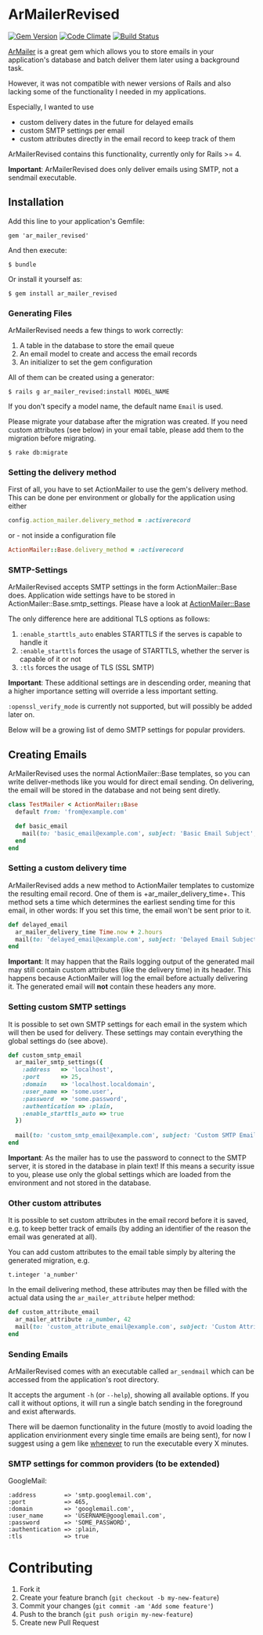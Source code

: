 # ArMailerRevised

[![Gem Version](https://badge.fury.io/rb/ar_mailer_revised.svg)](http://badge.fury.io/rb/ar_mailer_revised)
[![Code Climate](https://codeclimate.com/github/Stex/ar_mailer_revised.png)](https://codeclimate.com/github/Stex/ar_mailer_revised)
[![Build Status](https://travis-ci.org/Stex/ar_mailer_revised.svg?branch=rails_4)](https://travis-ci.org/Stex/ar_mailer_revised)

[ArMailer](https://github.com/seattlerb/ar_mailer) is a great gem which allows you to store emails in your application's database and batch deliver
them later using a background task.

However, it was not compatible with newer versions of Rails and also lacking some of the functionality I needed in my applications.

Especially, I wanted to use 

* custom delivery dates in the future for delayed emails
* custom SMTP settings per email
* custom attributes directly in the email record to keep track of them

ArMailerRevised contains this functionality, currently only for Rails >= 4.

**Important**: ArMailerRevised does only deliver emails using SMTP, not a sendmail executable.

## Installation

Add this line to your application's Gemfile:

    gem 'ar_mailer_revised'

And then execute:

    $ bundle

Or install it yourself as:

    $ gem install ar_mailer_revised
    
### Generating Files

ArMailerRevised needs a few things to work correctly:

1. A table in the database to store the email queue
2. An email model to create and access the email records
3. An initializer to set the gem configuration

All of them can be created using a generator:

    $ rails g ar_mailer_revised:install MODEL_NAME

If you don't specify a model name, the default name `Email` is used.
 
Please migrate your database after the migration was created.
If you need custom attributes (see below) in your email table, please 
add them to the migration before migrating.

    $ rake db:migrate

### Setting the delivery method

First of all, you have to set ActionMailer to use the gem's delivery method.
This can be done per environment or globally for the application using either

```ruby
config.action_mailer.delivery_method = :activerecord
```

or - not inside a configuration file

```ruby
ActionMailer::Base.delivery_method = :activerecord
```
    
### SMTP-Settings

ArMailerRevised accepts SMTP settings in the form ActionMailer::Base does.
Application wide settings have to be stored in ActionMailer::Base.smtp_settings.
Please have a look at [ActionMailer::Base](http://api.rubyonrails.org/classes/ActionMailer/Base.html)

The only difference here are additional TLS options as follows:

1. `:enable_starttls_auto` enables STARTTLS if the serves is capable to handle it
2. `:enable_starttls` forces the usage of STARTTLS, whether the server is capable of it or not
3. `:tls` forces the usage of TLS (SSL SMTP)

**Important**: These additional settings are in descending order, meaning that a higher importance
setting will override a less important setting.

`:openssl_verify_mode` is currently not supported, but will possibly be added later on.

Below will be a growing list of demo SMTP settings for popular providers.

## Creating Emails

ArMailerRevised uses the normal ActionMailer::Base templates, so you can write
deliver-methods like you would for direct email sending.
On delivering, the email will be stored in the database and not being sent diretly.

```ruby
class TestMailer < ActionMailer::Base
  default from: 'from@example.com'

  def basic_email
    mail(to: 'basic_email@example.com', subject: 'Basic Email Subject', body: 'Basic Email Body')
  end
end
```
    
### Setting a custom delivery time

ArMailerRevised adds a new method to ActionMailer templates to customize
the resulting email record. One of them is +ar_mailer_delivery_time+.
This method sets a time which determines the earliest sending time for this email, 
in other words: If you set this time, the email won't be sent prior to it.

```ruby
def delayed_email
  ar_mailer_delivery_time Time.now + 2.hours
  mail(to: 'delayed_email@example.com', subject: 'Delayed Email Subject', :body => 'Delayed Email Body')
end
```
    
**Important**: It may happen that the Rails logging output of the generated mail may still contain
custom attributes (like the delivery time) in its header. This happens because ActionMailer will
log the email before actually delivering it. The generated email will **not** contain these headers any more.

### Setting custom SMTP settings

It is possible to set own SMTP settings for each email in the system which will then be used for delivery.
These settings may contain everything the global settings do (see above).

```ruby
def custom_smtp_email
  ar_mailer_smtp_settings({
    :address   => 'localhost',
    :port      => 25,
    :domain    => 'localhost.localdomain',
    :user_name => 'some.user',
    :password  => 'some.password',
    :authentication => :plain,
    :enable_starttls_auto => true
  })
    
  mail(to: 'custom_smtp_email@example.com', subject: 'Custom SMTP Email Subject', :body => 'Custom SMTP Email Body')
end
```

**Important**: As the mailer has to use the password to connect to the SMTP server, it is stored in the database in plain text!
If this means a security issue to you, please use only the global settings which are loaded from the environment and not stored in the database.

### Other custom attributes

It is possible to set custom attributes in the email record before it is saved, e.g.
to keep better track of emails (by adding an identifier of the reason the email was generated at all).

You can add custom attributes to the email table simply by altering the generated migration, e.g.

    t.integer 'a_number'
    
In the email delivering method, these attributes may then be filled with the actual data using the `ar_mailer_attribute` helper method:

```ruby
def custom_attribute_email
  ar_mailer_attribute :a_number, 42
  mail(to: 'custom_attribute_email@example.com', subject: 'Custom Attribute Email Subject', :body => 'Custom Attribute Email Body')
end
```
    
### Sending Emails

ArMailerRevised comes with an executable called `ar_sendmail` which can
be accessed from the application's root directory.

It accepts the argument `-h` (or `--help`), showing all available options.
If you call it without options, it will run a single batch sending in the foreground and exist afterwards.

There will be daemon functionality in the future (mostly to avoid loading the application envirionment
every single time emails are being sent), for now I suggest using a gem like [whenever](https://github.com/javan/whenever)
to run the executable every X minutes.
    
### SMTP settings for common providers (to be extended)

GoogleMail:

    :address        => 'smtp.googlemail.com',
    :port           => 465,
    :domain         => 'googlemail.com',
    :user_name      => 'USERNAME@googlemail.com',
    :password       => 'SOME_PASSWORD',
    :authentication => :plain,
    :tls            => true
    
# Contributing

1. Fork it
2. Create your feature branch (`git checkout -b my-new-feature`)
3. Commit your changes (`git commit -am 'Add some feature'`)
4. Push to the branch (`git push origin my-new-feature`)
5. Create new Pull Request
